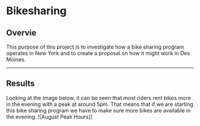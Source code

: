 # Bikesharing
##  Overvie
This purpose of this project is to investigate how a bike sharing program operates in New York and to create a proposal on how it might work in Des Moines.

---
##  Results
Looking at the image below, it can be seen that most riders rent bikes more in the evening with a peak at around 5pm. That means that if we are starting this bike sharing program we have to make sure more bikes are available in the evening.
![August Peak Hours](
